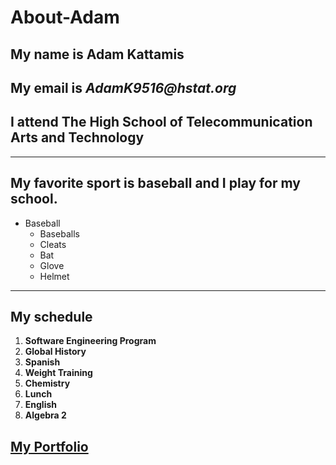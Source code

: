 # About-Adam
## My name is Adam Kattamis
## My email is _AdamK9516@hstat.org_
## I attend The High School of Telecommunication Arts and Technology

---

## My favorite sport is baseball and I play for my school.

* Baseball
  * Baseballs
  * Cleats
  * Bat
  * Glove
  * Helmet
---

## My schedule
1. **Software Engineering Program**
2. **Global History**
3. **Spanish**
4. **Weight Training**
5. **Chemistry**
6. **Lunch**
7. **English**
8. **Algebra 2**

## [My Portfolio](https://adamk9516.github.io/projects/movie-webpage.html)